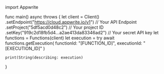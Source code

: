 import Appwrite

func main() async throws {
    let client = Client()
      .setEndpoint("https://cloud.appwrite.io/v1") // Your API Endpoint
      .setProject("5df5acd0d48c2") // Your project ID
      .setKey("919c2d18fb5d4...a2ae413da83346ad2") // Your secret API key
    let functions = Functions(client)
    let execution = try await functions.getExecution(
        functionId: "[FUNCTION_ID]",
        executionId: "[EXECUTION_ID]"
    )

    print(String(describing: execution)
}
